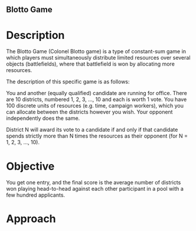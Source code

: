 ## Blotto Game

# Description
The Blotto Game (Colonel Blotto game) is a type of constant-sum game in which players must simultaneously distribute limited resources over several objects (battlefields), where that battlefield is won by allocating more resources.

The description of this specific game is as follows:

You and another (equally qualified) candidate are running for office. There are 10 districts, numbered 1, 2, 3, …, 10 and each is worth 1 vote. You have 100 discrete units of resources (e.g. time, campaign workers), which you can allocate between the districts however you wish. Your opponent independently does the same.

District N will award its vote to a candidate if and only if that candidate spends strictly more than N times the resources as their opponent (for N = 1, 2, 3, …, 10).

# Objective
You get one entry, and the final score is the average number of districts won playing head-to-head against each other participant in a pool with a few hundred applicants.

# Approach

